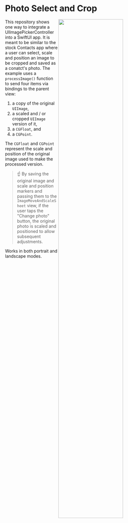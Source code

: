 Photo Select and Crop
=====================

<img align="right" src="https://github.com/gymsymbol/PhotoSelectAndCrop/blob/main/Screenshots/screenViews.png" width="65%">

This repository shows one way to integrate a UIImagePickerController into a SwiftUI app. It is meant to be similar to the stock Contacts app where a user can select, scale and position an image to be cropped and saved as a conatct's photo. The example uses a `processImage()` function to send four items via bindings to the parent view:

1) a copy of the original `UIImage`,
2) a scaled and / or cropped `UIImage` version of it,
3) a `CGFloat`, and 
4) a `CGPoint`. 

The `CGFloat` and `CGPoint` represent the scale and position of the original image used to make the processed version. 

> :point_up: By saving the original image and scale and position markers and passing them to the `ImageMoveAndScaleSheet` view, if the user taps the "Change photo" button, the original photo is scaled and positioned to allow subsequent adjustments.

Works in both portrait and landscape modes.



